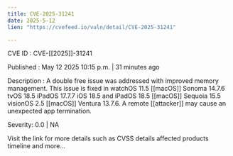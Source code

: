 ```yaml
---
title: CVE-2025-31241
date: 2025-5-12
lien: "https://cvefeed.io/vuln/detail/CVE-2025-31241"

---
```


CVE ID : CVE-[[2025]]-31241

Published :  May 12
2025
10:15 p.m. | 31 minutes ago

Description : A double free issue was addressed with improved memory management. This issue is fixed in watchOS 11.5
[[macOS]] Sonoma 14.7.6
tvOS 18.5
iPadOS 17.7.7
iOS 18.5 and iPadOS 18.5
[[macOS]] Sequoia 15.5
visionOS 2.5
[[macOS]] Ventura 13.7.6. A remote [[attacker]] may cause an unexpected app termination.

Severity: 0.0 | NA

Visit the link for more details
such as CVSS details
affected products
timeline
and more...
